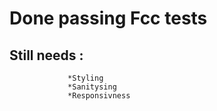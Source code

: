 # Done passing Fcc tests


## Still needs : 
                 *Styling
                 *Sanitysing
                 *Responsivness